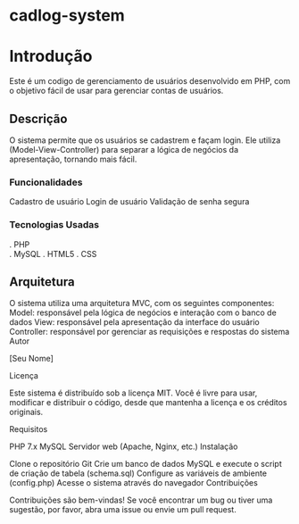 # cadlog-system

# Introdução

Este é um codigo de gerenciamento de usuários desenvolvido em PHP, com o objetivo fácil de usar para gerenciar contas de usuários.

## Descrição

O sistema permite que os usuários se cadastrem e façam login. Ele utiliza (Model-View-Controller) para separar a lógica de negócios da apresentação, tornando mais fácil. 

### Funcionalidades

Cadastro de usuário
Login de usuário
Validação de senha segura 

### Tecnologias Usadas

. PHP  
. MySQL 
. HTML5 
. CSS 

## Arquitetura

O sistema utiliza uma arquitetura MVC, com os seguintes componentes:
Model: responsável pela lógica de negócios e interação com o banco de dados
View: responsável pela apresentação da interface do usuário
Controller: responsável por gerenciar as requisições e respostas do sistema
Autor

[Seu Nome]

Licença

Este sistema é distribuído sob a licença MIT. Você é livre para usar, modificar e distribuir o código, desde que mantenha a licença e os créditos originais.

Requisitos

PHP 7.x
MySQL
Servidor web (Apache, Nginx, etc.)
Instalação

Clone o repositório Git
Crie um banco de dados MySQL e execute o script de criação de tabela (schema.sql)
Configure as variáveis de ambiente (config.php)
Acesse o sistema através do navegador
Contribuições

Contribuições são bem-vindas! Se você encontrar um bug ou tiver uma sugestão, por favor, abra uma issue ou envie um pull request.